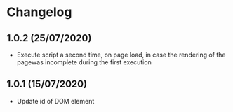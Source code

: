 # Changelog

## 1.0.2 (25/07/2020)

* Execute script a second time, on page load, in case the rendering of the pagewas incomplete during the first execution

## 1.0.1 (15/07/2020)

* Update id of DOM element
